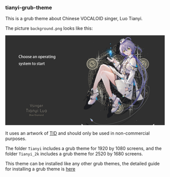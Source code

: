 ### tianyi-grub-theme

This is a grub theme about Chinese VOCALOID singer, Luo Tianyi. 

The picture `background.png` looks like this:

![background.png](https://github.com/ClF3/tianyi-grub-theme/blob/main/Tianyi/background.png)

It uses an artwork of [TID](https://www.pixiv.net/users/418969) and should only be used in non-commercial purposes.

The folder `Tianyi` includes a grub theme for 1920 by 1080 screens, and the folder `Tianyi_2k` includes a grub theme for 2520 by 1680 screens.

This theme can be installed like any other grub themes, the detailed guide for installing a grub theme is [here](https://askubuntu.com/questions/906898/themes-for-ubuntu-grub)
